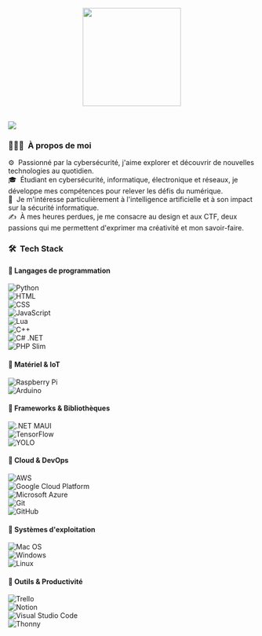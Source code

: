 <p align="center">
  <img src="https://i.ibb.co/BH2n3Cbq/cover-thompson.png" height="200"/>
</p><br>
<img src="https://user-images.githubusercontent.com/73097560/115834477-dbab4500-a447-11eb-908a-139a6edaec5c.gif">

<!-- ## 👋 &nbsp;Hey there! I'm Aditya -->

### 👨🏻‍💻 &nbsp;À propos de moi

⚙️ &nbsp;Passionné par la cybersécurité, j'aime explorer et découvrir de nouvelles technologies au quotidien.\
🎓 &nbsp;Étudiant en cybersécurité, informatique, électronique et réseaux, je développe mes compétences pour relever les défis du numérique.\
🌱 &nbsp;Je m'intéresse particulièrement à l'intelligence artificielle et à son impact sur la sécurité informatique.\
✍️ &nbsp;À mes heures perdues, je me consacre au design et aux CTF, deux passions qui me permettent d'exprimer ma créativité et mon savoir-faire.

### 🛠 &nbsp;Tech Stack

#### 🔹 Langages de programmation  
![Python](https://img.shields.io/badge/-Python-05122A?style=flat&logo=python)&nbsp;  
![HTML](https://img.shields.io/badge/-HTML-05122A?style=flat&logo=HTML5)&nbsp;  
![CSS](https://img.shields.io/badge/-CSS-05122A?style=flat&logo=CSS3&logoColor=1572B6)&nbsp;  
![JavaScript](https://img.shields.io/badge/-JavaScript-05122A?style=flat&logo=javascript)&nbsp;  
![Lua](https://img.shields.io/badge/-Lua-05122A?style=flat&logo=lua&logoColor=2C2D72)&nbsp;  
![C++](https://img.shields.io/badge/-C++-05122A?style=flat&logo=C%2B%2B&logoColor=00599C)&nbsp;  
![C# .NET](https://img.shields.io/badge/-C%23%20.NET-05122A?style=flat&logo=csharp&logoColor=239120)&nbsp;  
![PHP Slim](https://img.shields.io/badge/-PHP%20Slim-05122A?style=flat&logo=php&logoColor=777BB4)&nbsp;  

#### 🔹 Matériel & IoT  
![Raspberry Pi](https://img.shields.io/badge/-Raspberry%20Pi-05122A?style=flat&logo=raspberry-pi&logoColor=C51A4A)&nbsp;  
![Arduino](https://img.shields.io/badge/-Arduino-05122A?style=flat&logo=arduino&logoColor=00979D)&nbsp;  

#### 🔹 Frameworks & Bibliothèques  
![.NET MAUI](https://img.shields.io/badge/-.NET%20MAUI-05122A?style=flat&logo=.net&logoColor=512BD4)&nbsp;  
![TensorFlow](https://img.shields.io/badge/-TensorFlow-05122A?style=flat&logo=tensorflow&logoColor=FF6F00)&nbsp;  
![YOLO](https://img.shields.io/badge/-YOLO-05122A?style=flat&logo=yolo&logoColor=00FFFF)&nbsp;  

#### 🔹 Cloud & DevOps  
![AWS](https://img.shields.io/badge/-AWS-05122A?style=flat&logo=amazonaws&logoColor=FF9900)&nbsp;  
![Google Cloud Platform](https://img.shields.io/badge/-Google%20Cloud%20Platform-05122A?style=flat&logo=google-cloud&logoColor=4285F4)&nbsp;  
![Microsoft Azure](https://img.shields.io/badge/-Microsoft%20Azure-05122A?style=flat&logo=microsoft-azure&logoColor=0089D6)&nbsp;  
![Git](https://img.shields.io/badge/-Git-05122A?style=flat&logo=git)&nbsp;  
![GitHub](https://img.shields.io/badge/-GitHub-05122A?style=flat&logo=github)&nbsp;  

#### 🔹 Systèmes d'exploitation  
![Mac OS](https://img.shields.io/badge/-Mac%20OS-05122A?style=flat&logo=apple&logoColor=ffffff)&nbsp;  
![Windows](https://img.shields.io/badge/-Windows-05122A?style=flat&logo=windows&logoColor=0078D4)&nbsp;  
![Linux](https://img.shields.io/badge/-Linux-05122A?style=flat&logo=linux&logoColor=FCC624)&nbsp;  

#### 🔹 Outils & Productivité  
![Trello](https://img.shields.io/badge/-Trello-05122A?style=flat&logo=trello&logoColor=0079BF)&nbsp;  
![Notion](https://img.shields.io/badge/-Notion-05122A?style=flat&logo=notion&logoColor=000000)&nbsp;  
![Visual Studio Code](https://img.shields.io/badge/-Visual%20Studio%20Code-05122A?style=flat&logo=visual-studio-code&logoColor=007ACC)&nbsp;  
![Thonny](https://img.shields.io/badge/-Thonny-05122A?style=flat&logo=thonny&logoColor=00A0E3)&nbsp;  
